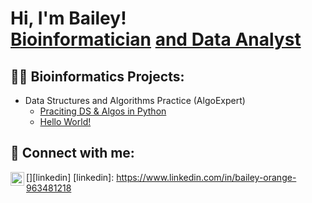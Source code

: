 <h1>Hi, I'm Bailey! <br/><a href="https://github.com/baileynoelle1">Bioinformatician</a> <a href="https://www.linkedin.com/in/bailey-orange-963481218/">and Data Analyst</a>

<h2>👨‍💻 Bioinformatics Projects:</h2>

- Data Structures and Algorithms Practice (AlgoExpert)
  - [Praciting DS & Algos in Python](https://github.com/joshmadakor1/Algorithms-Practice)
  - [Hello World!](https://github.com/joshmadakor1/Algorithms-Practice)




<h2> 🤳 Connect with me:</h2>

[<img align="left" alt="Bailey Orange | LinkedIn" width="22px" src="https://cdn.jsdelivr.net/npm/simple-icons@v3/icons/linkedin.svg" />][linkedin]
[linkedin]: https://www.linkedin.com/in/bailey-orange-963481218

<!--
**joshmadakor1/joshmadakor1** is a ✨ _special_ ✨ repository because its `README.md` (this file) appears on your GitHub profile.

Here are some ideas to get you started:

- 🔭 I’m currently working on ...
- 🌱 I’m currently learning ...
- 👯 I’m looking to collaborate on ...
- 🤔 I’m looking for help with ...
- 💬 Ask me about ...
- 📫 How to reach me: ...
- 😄 Pronouns: ...
- ⚡ Fun fact: ...
-->
